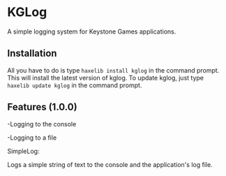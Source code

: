 # KGLog

A simple logging system for Keystone Games applications.

## Installation

All you have to do is type `haxelib install kglog` in the command prompt. This will install the latest version of kglog.
To update kglog, just type `haxelib update kglog` in the command prompt.

## Features (1.0.0)

-Logging to the console

-Logging to a file

SimpleLog:

Logs a simple string of text to the console and the application's log file.
